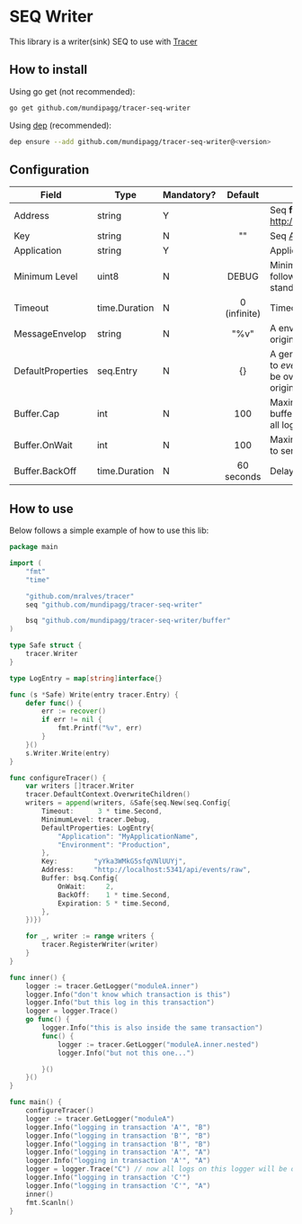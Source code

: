 # SEQ Writer
This library is a writer(sink) SEQ to use with [Tracer](https://github.com/mralves/tracer)

## How to install
Using go get (not recommended):
```bash
go get github.com/mundipagg/tracer-seq-writer
```

Using [dep](github.com/golang/dep) (recommended):
```bash
dep ensure --add github.com/mundipagg/tracer-seq-writer@<version>
```

## Configuration

|Field|Type|Mandatory?|Default|Description|
|---|---|---|:---:|---|
|Address|string|Y||Seq **full** endpoint (i.e. http://seq.io/api/events/eaw)|
|Key|string|N|""|Seq [API Key](https://docs.datalust.co/docs/api-keys)|
|Application|string|Y||Application name|
|Minimum Level|uint8|N|DEBUG|Minimum Level to log following the [syslog](https://en.wikipedia.org/wiki/Syslog#Severity_level) standard|
|Timeout|time.Duration|N|0 (infinite)|Timeout of the HTTP client|
|MessageEnvelop|string|N|"%v"|A envelop that *wraps* the original message|
|DefaultProperties|seq.Entry|N|{}|A generic object to append to *every* log entry, but can be overwritten by the original log entry|
|Buffer.Cap|int|N|100| Maximum capacity of the log buffer, when the buffer is full all logs are sent at once|
|Buffer.OnWait|int|N|100| Maximum size of the queue to send to Seq|
|Buffer.BackOff|time.Duration|N|60 seconds| Delay between retries to Seq|

## How to use

Below follows a simple example of how to use this lib:

```go
package main

import (
	"fmt"
	"time"

	"github.com/mralves/tracer"
	seq "github.com/mundipagg/tracer-seq-writer"

	bsq "github.com/mundipagg/tracer-seq-writer/buffer"
)

type Safe struct {
	tracer.Writer
}

type LogEntry = map[string]interface{}

func (s *Safe) Write(entry tracer.Entry) {
	defer func() {
		err := recover()
		if err != nil {
			fmt.Printf("%v", err)
		}
	}()
	s.Writer.Write(entry)
}

func configureTracer() {
	var writers []tracer.Writer
	tracer.DefaultContext.OverwriteChildren()
	writers = append(writers, &Safe{seq.New(seq.Config{
		Timeout:      3 * time.Second,
		MinimumLevel: tracer.Debug,
		DefaultProperties: LogEntry{
			"Application": "MyApplicationName",
			"Environment": "Production",
		},
		Key:         "yYka3WMkG5sfqVNlUUYj",
		Address:     "http://localhost:5341/api/events/raw",
		Buffer: bsq.Config{
			OnWait:     2,
			BackOff:    1 * time.Second,
			Expiration: 5 * time.Second,
		},
	})})

	for _, writer := range writers {
		tracer.RegisterWriter(writer)
	}
}

func inner() {
	logger := tracer.GetLogger("moduleA.inner")
	logger.Info("don't know which transaction is this")
	logger.Info("but this log in this transaction")
	logger = logger.Trace()
	go func() {
		logger.Info("this is also inside the same transaction")
		func() {
			logger := tracer.GetLogger("moduleA.inner.nested")
			logger.Info("but not this one...")

		}()
	}()
}

func main() {
	configureTracer()
	logger := tracer.GetLogger("moduleA")
	logger.Info("logging in transaction 'A'", "B")
	logger.Info("logging in transaction 'B'", "B")
	logger.Info("logging in transaction 'B'", "B")
	logger.Info("logging in transaction 'A'", "A")
	logger.Info("logging in transaction 'A'", "A")
	logger = logger.Trace("C") // now all logs on this logger will be on the transaction C
	logger.Info("logging in transaction 'C'")
	logger.Info("logging in transaction 'C'", "A")
	inner()
	fmt.Scanln()
}

```
